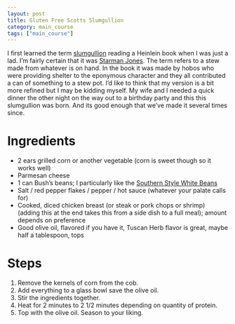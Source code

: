 ```yaml
---
layout: post
title: Gluten Free Scotts Slumgullion
category: main_course
tags: ["main_course"]
---
```

I first learned the term [slumgullion](https://www.merriam-webster.com/dictionary/slumgullion) reading a Heinlein book when I was just a lad.  I’m fairly certain that it was [Starman Jones](https://www.amazon.com/Starman-Jones-Robert-Heinlein/dp/1451638442).  The term refers to a stew made from whatever is on hand.  In the book it was made by hobos who were providing shelter to the eponymous character and they all contributed a can of something to a stew pot.  I’d like to think that my version is a bit more refined but I may be kidding myself.  My wife and I needed a quick dinner the other night on the way out to a birthday party and this this slumgullion was born.  And its good enough that we’ve made it several times since.


# Ingredients

* 2 ears grilled corn or another vegetable (corn is sweet though so it works well)
* Parmesan cheese
* 1 can Bush’s beans; I particularly like the [Southern Style White Beans](https://www.amazon.com/Bushs-Best-Southern-Style-Savory/dp/B078WRR25T/ref=sr_1_2?keywords=bushs+southern+white+beans&qid=1557148766&s=gateway&sr=8-2)
* Salt / red pepper flakes / pepper / hot sauce (whatever your palate calls for)
* Cooked, diced chicken breast (or steak or pork chops or shrimp) (adding this at the end takes this from a side dish to a full meal); amount depends on preference
* Good olive oil, flavored if you have it, Tuscan Herb flavor is great, maybe half a tablespoon, tops

# Steps

1.  Remove the kernels of corn from the cob.
2.  Add everything to a glass bowl save the olive oil.
3.  Stir the ingredients together.
4.  Heat for 2 minutes to 2 1/2 minutes depending on quantity of protein.
5.  Top with the olive oil.  Season to your liking.